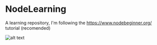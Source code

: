 # NodeLearning
A learning repository, I'm following the https://www.nodebeginner.org/ tutorial (recomended)

![alt text](https://www.google.com/url?sa=i&rct=j&q=&esrc=s&source=images&cd=&cad=rja&uact=8&ved=2ahUKEwim88PwkvPdAhVFHJAKHQTYAH4QjRx6BAgBEAU&url=https%3A%2F%2Fhackernoon.com%2Fthe-node-js-system-51090c35dddc&psig=AOvVaw2D1kqKJpZuI5E5vkpsoQ47&ust=1538961068190261)


